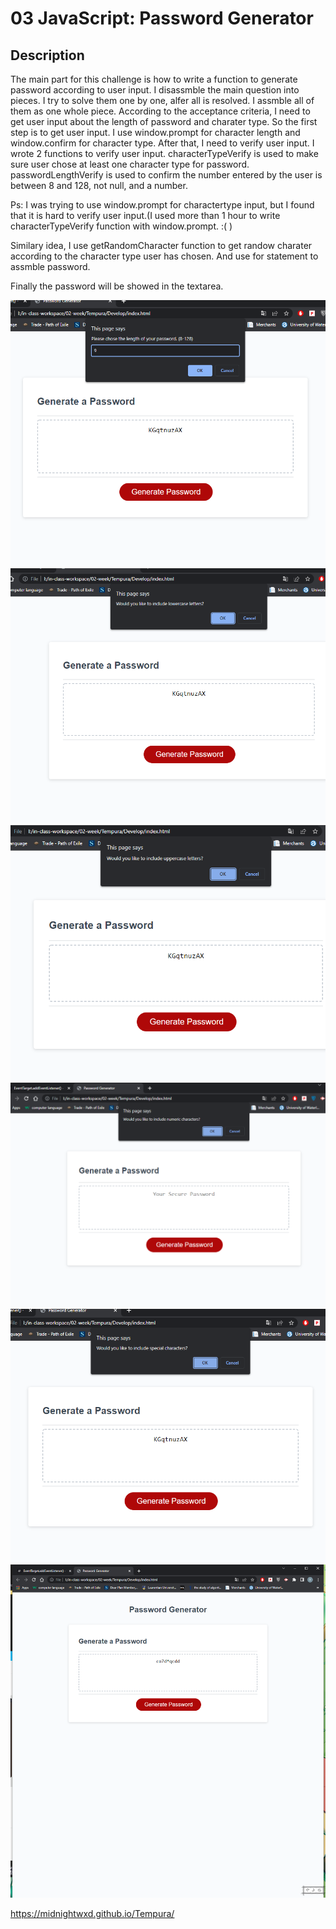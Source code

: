 # 03 JavaScript: Password Generator

## Description
The main part for this challenge is how to write a function to generate password according to user input.
I disassmble the main question into pieces. I try to solve them one by one, alfer all is resolved. I assmble all of them as one whole piece.
According to the acceptance criteria, I need to get user input about the length of password and charater type. So the first step is to get user input.
I use window.prompt for character length and window.confirm for character type.
After that, I need to verify user input. I wrote 2 functions to verify user input. characterTypeVerify is used to make sure user chose at least one character type for password. passwordLengthVerify is used to confirm the number entered by the user is between 8 and 128, not null, and a number.

Ps:
I was trying to use window.prompt for charactertype input, but I found that it is hard to verify user input.(I used more than 1 hour to write characterTypeVerify function with window.prompt. :(  )

Similary idea, I use getRandomCharacter function to get randow charater according to the character type user has chosen. And use for statement to assmble password.

Finally the password will be showed in the textarea.

![Password Generator](./Assets/images/1.png)
![Password Generator](./Assets/images/2.png)
![Password Generator](./Assets/images/3.png)
![Password Generator](./Assets/images/4.png)
![Password Generator](./Assets/images/5.png)
![Password Generator](./Assets/images/6.png)

https://midnightwxd.github.io/Tempura/